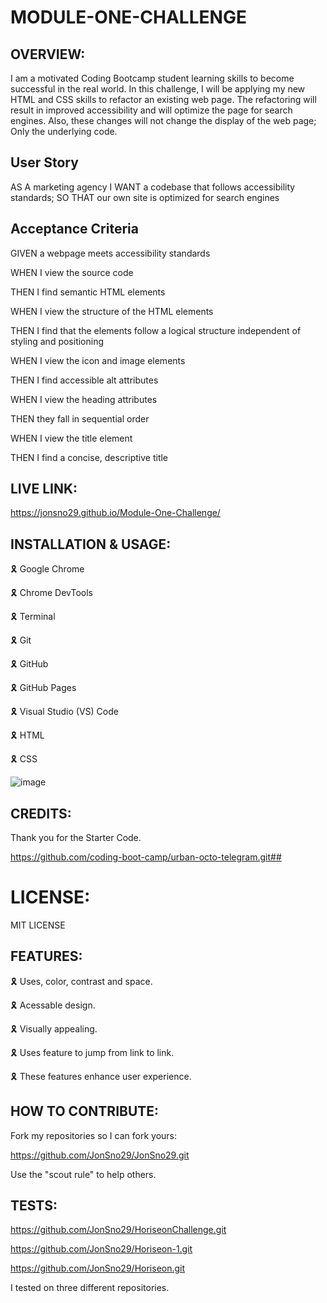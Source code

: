  # MODULE-ONE-CHALLENGE


## OVERVIEW:

I am a motivated Coding Bootcamp student learning skills to become successful in the real world. In this challenge, I will be applying my new HTML and CSS skills to refactor an existing web page. The refactoring will result in improved accessibility and will optimize the page for search engines. Also, these changes will not change the display of the web page; Only the underlying code.

## User Story

AS A marketing agency
I WANT a codebase that follows accessibility standards;
SO THAT our own site is optimized for search engines

## Acceptance Criteria

GIVEN a webpage meets accessibility standards

WHEN I view the source code

THEN I find semantic HTML elements

WHEN I view the structure of the HTML elements

THEN I find that the elements follow a logical structure independent of styling and positioning

WHEN I view the icon and image elements

THEN I find accessible alt attributes

WHEN I view the heading attributes

THEN they fall in sequential order

WHEN I view the title element

THEN I find a concise, descriptive title

## LIVE LINK:

https://jonsno29.github.io/Module-One-Challenge/

## INSTALLATION & USAGE:

🎗 Google Chrome

🎗 Chrome DevTools

🎗 Terminal

🎗 Git

🎗 GitHub

🎗 GitHub Pages

🎗 Visual Studio (VS) Code 

🎗 HTML

🎗 CSS
 
 ![image](https://user-images.githubusercontent.com/109987633/187762065-46b2b8bf-89dd-4db7-937f-2f71e809b1db.png)

## CREDITS:

Thank you for the Starter Code.

https://github.com/coding-boot-camp/urban-octo-telegram.git## 

# LICENSE:

MIT LICENSE

## FEATURES:

🎗 Uses, color, contrast and space.

🎗 Acessable design.

🎗 Visually appealing.

🎗 Uses feature to jump from link to link.

🎗 These features enhance user experience.

## HOW TO CONTRIBUTE:

Fork my repositories so I can fork yours:

https://github.com/JonSno29/JonSno29.git

Use the "scout rule" to help others.

## TESTS:

 https://github.com/JonSno29/HoriseonChallenge.git
 
 https://github.com/JonSno29/Horiseon-1.git
 
 https://github.com/JonSno29/Horiseon.git
 
 I tested on three different repositories.
